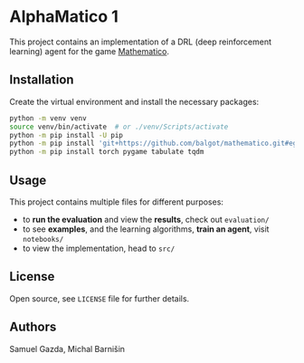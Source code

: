 # AlphaMatico 1


This project contains an implementation of a DRL (deep reinforcement learning) agent for the game [Mathematico](https://github.com/balgot/mathematico).


## Installation

Create the virtual environment and install the necessary packages:

```bash
python -m venv venv
source venv/bin/activate  # or ./venv/Scripts/activate
python -m pip install -U pip
python -m pip install 'git+https://github.com/balgot/mathematico.git#egg=mathematico&subdirectory=game'
python -m pip install torch pygame tabulate tqdm
```


## Usage

This project contains multiple files for different purposes:
* to **run the evaluation** and view the **results**, check out `evaluation/`
* to see **examples**, and the learning algorithms, **train an agent**,
    visit `notebooks/`
* to view the implementation, head to `src/`


## License

Open source, see `LICENSE` file for further details.



## Authors

Samuel Gazda, Michal Barnišin
